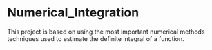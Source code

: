 # Numerical_Integration
This project is based on using the most important numerical methods techniques used to estimate the definite integral of a function.
